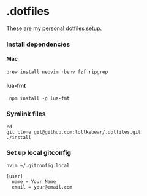 # .dotfiles

These are my personal dotfiles setup.

### Install dependencies

#### Mac
```
brew install neovim rbenv fzf ripgrep
```

#### lua-fmt
```
 npm install -g lua-fmt
```

### Symlink files

```
cd
git clone git@github.com:lollkebear/.dotfiles.git
./install
```

### Set up local gitconfig
```
nvim ~/.gitconfig.local

[user]
  name = Your Name
  email = your@email.com
```
